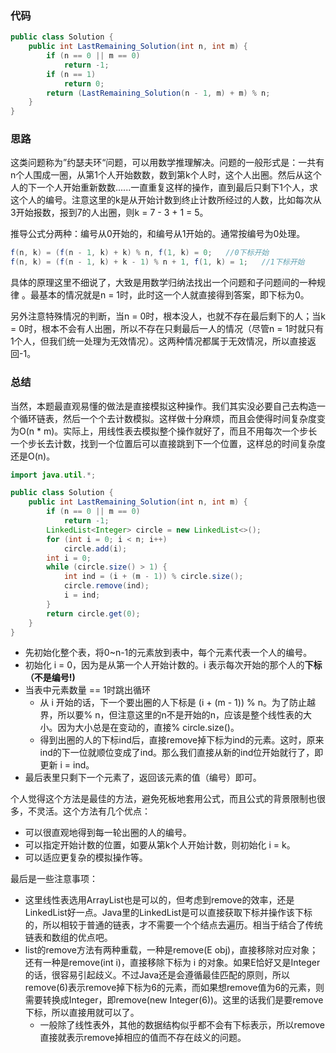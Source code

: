 ### 代码

``` java
public class Solution {
    public int LastRemaining_Solution(int n, int m) {
        if (n == 0 || m == 0)
            return -1;
        if (n == 1)
            return 0;
        return (LastRemaining_Solution(n - 1, m) + m) % n;
    }
}
```



### 思路

这类问题称为”约瑟夫环“问题，可以用数学推理解决。问题的一般形式是：一共有n个人围成一圈，从第1个人开始数数，数到第k个人时，这个人出圈。然后从这个人的下一个人开始重新数数......一直重复这样的操作，直到最后只剩下1个人，求这个人的编号。注意这里的k是从开始计数到终止计数所经过的人数，比如每次从3开始报数，报到7的人出圈，则k = 7 - 3 + 1 = 5。

推导公式分两种：编号从0开始的，和编号从1开始的。通常按编号为0处理。

```java
f(n, k) = (f(n - 1, k) + k) % n, f(1, k) = 0;	//0下标开始
f(n, k) = (f(n - 1, k) + k - 1) % n + 1, f(1, k) = 1;	//1下标开始
```

具体的原理这里不细说了，大致是用数学归纳法找出一个问题和子问题间的一种规律 。最基本的情况就是n = 1时，此时这一个人就直接得到答案，即下标为0。

另外注意特殊情况的判断，当n = 0时，根本没人，也就不存在最后剩下的人；当k = 0时，根本不会有人出圈，所以不存在只剩最后一人的情况（尽管n = 1时就只有1个人，但我们统一处理为无效情况）。这两种情况都属于无效情况，所以直接返回-1。



### 总结

当然，本题最直观易懂的做法是直接模拟这种操作。我们其实没必要自己去构造一个循环链表，然后一个个去计数模拟。这样做十分麻烦，而且会使得时间复杂度变为O(n * m)。实际上，用线性表去模拟整个操作就好了，而且不用每次一个步长一个步长去计数，找到一个位置后可以直接跳到下一个位置，这样总的时间复杂度还是O(n)。

``` java
import java.util.*;

public class Solution {
    public int LastRemaining_Solution(int n, int m) {
        if (n == 0 || m == 0)
            return -1;
        LinkedList<Integer> circle = new LinkedList<>();
        for (int i = 0; i < n; i++)
            circle.add(i);
        int i = 0;
        while (circle.size() > 1) {
            int ind = (i + (m - 1)) % circle.size();
            circle.remove(ind);
            i = ind;
        }
        return circle.get(0);
    }
}
```

* 先初始化整个表，将0~n-1的元素放到表中，每个元素代表一个人的编号。
* 初始化 i = 0，因为是从第一个人开始计数的。i 表示每次开始的那个人的**下标（不是编号!)**
* 当表中元素数量 == 1时跳出循环
  * 从 i 开始的话，下一个要出圈的人下标是 (i + (m - 1)) % n。为了防止越界，所以要% n，但注意这里的n不是开始的n，应该是整个线性表的大小。因为大小总是在变动的，直接% circle.size()。
  * 得到出圈的人的下标ind后，直接remove掉下标为ind的元素。这时，原来ind的下一位就顺位变成了ind。那么我们直接从新的ind位开始就行了，即更新 i = ind。
* 最后表里只剩下一个元素了，返回该元素的值（编号）即可。

个人觉得这个方法是最佳的方法，避免死板地套用公式，而且公式的背景限制也很多，不灵活。这个方法有几个优点：

* 可以很直观地得到每一轮出圈的人的编号。
* 可以指定开始计数的位置，如要从第k个人开始计数，则初始化 i = k。
* 可以适应更复杂的模拟操作等。

最后是一些注意事项：

* 这里线性表选用ArrayList也是可以的，但考虑到remove的效率，还是LinkedList好一点。Java里的LinkedList是可以直接获取下标并操作该下标的，所以相较于普通的链表，才不需要一个个结点去遍历。相当于结合了传统链表和数组的优点吧。
* list的remove方法有两种重载，一种是remove(E obj)，直接移除对应对象；还有一种是remove(int i)，直接移除下标为 i 的对象。如果E恰好又是Integer的话，很容易引起歧义。不过Java还是会遵循最佳匹配的原则，所以remove(6)表示remove掉下标为6的元素，而如果想remove值为6的元素，则需要转换成Integer，即remove(new Integer(6))。这里的话我们是要remove下标，所以直接用就可以了。
  * 一般除了线性表外，其他的数据结构似乎都不会有下标表示，所以remove直接就表示remove掉相应的值而不存在歧义的问题。

